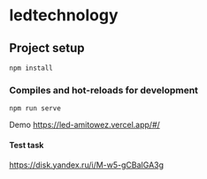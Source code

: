 # ledtechnology

## Project setup
```
npm install
```

### Compiles and hot-reloads for development
```
npm run serve
```
Demo
https://led-amitowez.vercel.app/#/

#### Test task
https://disk.yandex.ru/i/M-w5-gCBaIGA3g
